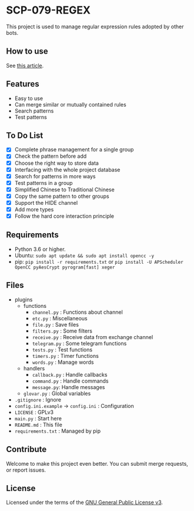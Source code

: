 # SCP-079-REGEX

This project is used to manage regular expression rules adopted by other bots.

## How to use

See [this article](https://scp-079.org/regex/).

## Features

- Easy to use
- Can merge similar or mutually contained rules
- Search patterns
- Test patterns

## To Do List

- [x] Complete phrase management for a single group
- [x] Check the pattern before add
- [x] Choose the right way to store data
- [x] Interfacing with the whole project database
- [x] Search for patterns in more ways
- [x] Test patterns in a group
- [x] Simplified Chinese to Traditional Chinese
- [x] Copy the same pattern to other groups
- [x] Support the HIDE channel
- [x] Add more types
- [x] Follow the hard core interaction principle

## Requirements

- Python 3.6 or higher.
- Ubuntu: `sudo apt update && sudo apt install opencc -y`
- pip: `pip install -r requirements.txt` or `pip install -U APScheduler OpenCC pyAesCrypt pyrogram[fast] xeger`


## Files

- plugins
    - functions
        - `channel.py` : Functions about channel
        - `etc.py` : Miscellaneous
        - `file.py` : Save files
        - `filters.py` : Some filters
        - `receive.py` : Receive data from exchange channel
        - `telegram.py` : Some telegram functions
        - `tests.py` : Test functions
        - `timers.py` : Timer functions
        - `words.py` : Manage words
    - handlers
        - `callback.py` : Handle callbacks
        - `command.py` : Handle commands
        - `message.py`: Handle messages
    - `glovar.py` : Global variables
- `.gitignore` : Ignore
- `config.ini.example` -> `config.ini` : Configuration
- `LICENSE` : GPLv3
- `main.py` : Start here
- `README.md` : This file
- `requirements.txt` : Managed by pip

## Contribute

Welcome to make this project even better. You can submit merge requests, or report issues.

## License

Licensed under the terms of the [GNU General Public License v3](LICENSE).
